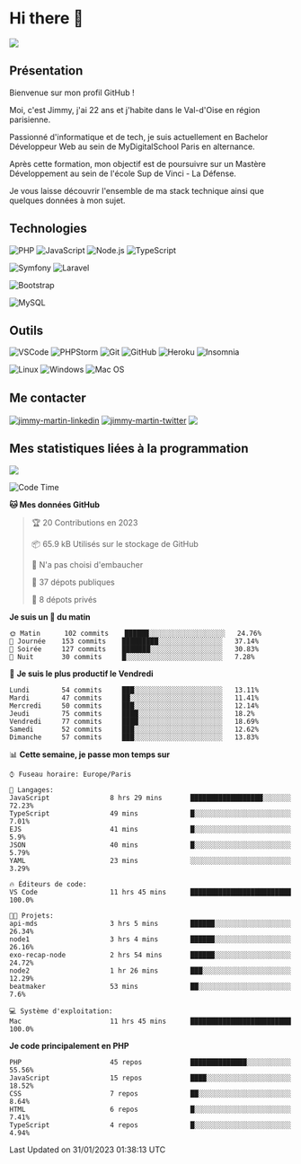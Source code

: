# Hi there 👋

![](https://komarev.com/ghpvc/?username=jimmy-martin&color=1a1b27)

<!--
**jimmy-martin/jimmy-martin** is a ✨ _special_ ✨ repository because its `README.md` (this file) appears on your GitHub profile.

Here are some ideas to get you started:

- 🔭 I’m currently working on ...
- 🌱 I’m currently learning ...
- 👯 I’m looking to collaborate on ...
- 🤔 I’m looking for help with ...
- 💬 Ask me about ...
- 📫 How to reach me: ...
- 😄 Pronouns: ...
- ⚡ Fun fact: ...
-->

## Présentation

Bienvenue sur mon profil GitHub !

Moi, c'est Jimmy, j'ai 22 ans et j'habite dans le Val-d'Oise en région parisienne.

Passionné d'informatique et de tech, je suis actuellement en Bachelor Développeur Web au sein de MyDigitalSchool Paris en alternance.

Après cette formation, mon objectif est de poursuivre sur un Mastère Développement au sein de l'école Sup de Vinci - La Défense.

Je vous laisse découvrir l'ensemble de ma stack technique ainsi que quelques données à mon sujet.

## Technologies

<div>

![PHP](https://img.shields.io/badge/PHP-777BB4?style=for-the-badge&logo=php&logoColor=white) ![JavaScript](https://img.shields.io/badge/JavaScript-F7DF1E?style=for-the-badge&logo=javascript&logoColor=black) ![Node.js](https://img.shields.io/badge/Node.js-43853D?style=for-the-badge&logo=node.js&logoColor=white) ![TypeScript](https://img.shields.io/badge/TypeScript-007ACC?style=for-the-badge&logo=typescript&logoColor=white)

</div>
<div>

![Symfony](https://img.shields.io/badge/Symfony-092E20?style=for-the-badge&logo=symfony&logoColor=white) ![Laravel](https://img.shields.io/badge/Laravel-FF2D20?style=for-the-badge&logo=laravel&logoColor=white)

</div>
<div>

![Bootstrap](https://img.shields.io/badge/Bootstrap-563D7C?style=for-the-badge&logo=bootstrap&logoColor=white)

</div>
<div>

![MySQL](https://img.shields.io/badge/MySQL-4479A1?style=for-the-badge&logo=mysql&logoColor=white)

</div>

## Outils

![VSCode](https://img.shields.io/badge/VSCode-007ACC?style=for-the-badge&logo=visual-studio-code&logoColor=white)
![PHPStorm](http://img.shields.io/badge/-PHPStorm-181717?style=for-the-badge&logo=phpstorm&logoColor=white)
![Git](https://img.shields.io/badge/Git-E44C30?style=for-the-badge&logo=git&logoColor=white)
![GitHub](https://img.shields.io/badge/GitHub-100000?style=for-the-badge&logo=github&logoColor=white)
![Heroku](https://img.shields.io/badge/Heroku-6762a6?style=for-the-badge&logo=heroku&logoColor=white)
![Insomnia](https://img.shields.io/badge/Insomnia-5600cd?style=for-the-badge&logo=insomnia&logoColor=white)

![Linux](https://img.shields.io/badge/Linux-FCC624?style=for-the-badge&logo=linux&logoColor=white)
![Windows](https://img.shields.io/badge/Windows-0078D6?style=for-the-badge&logo=windows&logoColor=white)
![Mac OS](https://img.shields.io/badge/mac%20os-000000?style=for-the-badge&logo=apple&logoColor=white)

## Me contacter

<p>
<a href="https://www.linkedin.com/in/jimmy-martin-dev/" target="blank"><img align="center" src="https://img.shields.io/badge/-LinkedIn-0077B5?style=for-the-badge&logo=Linkedin&logoColor=white&link=https://www.linkedin.com/in/jimmy-martin-dev/" alt="jimmy-martin-linkedin"/></a>
<a href="https://twitter.com/jimmydev_" target="blank"><img align="center" src="https://img.shields.io/badge/-Twitter-1DA1F2?style=for-the-badge&logo=Twitter&logoColor=white&link=https://twitter.com/jimmydev_" alt="jimmy-martin-twitter"/></a>
 <a href="mailto:jimmy.martin952@gmail.com" target="blank"><img align="center" src="https://img.shields.io/badge/gmail-D14836?style=for-the-badge&logo=gmail&logoColor=white" /></a>
</p>

## Mes statistiques liées à la programmation

<a href="https://github-readme-stats.vercel.app/api/top-langs/?username=jimmy-martin&layout=compact">
  <img align="center" src="https://github-readme-stats.vercel.app/api/top-langs/?username=jimmy-martin&layout=compact"/>
</a>



<!--START_SECTION:waka-->
![Code Time](http://img.shields.io/badge/Code%20Time-1%2C443%20hrs%2042%20mins-blue)

**🐱 Mes données GitHub** 

> 🏆 20 Contributions en 2023
 > 
> 📦 65.9 kB Utilisés sur le stockage de GitHub 
 > 
> 🚫 N'a pas choisi d'embaucher
 > 
> 📜 37 dépots publiques 
 > 
> 🔑 8 dépots privés  
 > 
**Je suis un 🐤 du matin** 

```text
🌞 Matin      102 commits    ██████░░░░░░░░░░░░░░░░░░░   24.76% 
🌆 Journée    153 commits    █████████░░░░░░░░░░░░░░░░   37.14% 
🌃 Soirée     127 commits    ███████░░░░░░░░░░░░░░░░░░   30.83% 
🌙 Nuit       30 commits     █░░░░░░░░░░░░░░░░░░░░░░░░   7.28%

```
📅 **Je suis le plus productif le Vendredi** 

```text
Lundi        54 commits     ███░░░░░░░░░░░░░░░░░░░░░░   13.11% 
Mardi        47 commits     ██░░░░░░░░░░░░░░░░░░░░░░░   11.41% 
Mercredi     50 commits     ███░░░░░░░░░░░░░░░░░░░░░░   12.14% 
Jeudi        75 commits     ████░░░░░░░░░░░░░░░░░░░░░   18.2% 
Vendredi     77 commits     ████░░░░░░░░░░░░░░░░░░░░░   18.69% 
Samedi       52 commits     ███░░░░░░░░░░░░░░░░░░░░░░   12.62% 
Dimanche     57 commits     ███░░░░░░░░░░░░░░░░░░░░░░   13.83%

```


📊 **Cette semaine, je passe mon temps sur** 

```text
⌚︎ Fuseau horaire: Europe/Paris

💬 Langages: 
JavaScript               8 hrs 29 mins       ██████████████████░░░░░░░   72.23% 
TypeScript               49 mins             █░░░░░░░░░░░░░░░░░░░░░░░░   7.01% 
EJS                      41 mins             █░░░░░░░░░░░░░░░░░░░░░░░░   5.9% 
JSON                     40 mins             █░░░░░░░░░░░░░░░░░░░░░░░░   5.79% 
YAML                     23 mins             ░░░░░░░░░░░░░░░░░░░░░░░░░   3.29%

🔥 Éditeurs de code: 
VS Code                  11 hrs 45 mins      █████████████████████████   100.0%

🐱‍💻 Projets: 
api-mds                  3 hrs 5 mins        ██████░░░░░░░░░░░░░░░░░░░   26.34% 
node1                    3 hrs 4 mins        ██████░░░░░░░░░░░░░░░░░░░   26.16% 
exo-recap-node           2 hrs 54 mins       ██████░░░░░░░░░░░░░░░░░░░   24.72% 
node2                    1 hr 26 mins        ███░░░░░░░░░░░░░░░░░░░░░░   12.29% 
beatmaker                53 mins             ██░░░░░░░░░░░░░░░░░░░░░░░   7.6%

💻 Système d'exploitation: 
Mac                      11 hrs 45 mins      █████████████████████████   100.0%

```

**Je code principalement en PHP** 

```text
PHP                      45 repos            ██████████████░░░░░░░░░░░   55.56% 
JavaScript               15 repos            ████░░░░░░░░░░░░░░░░░░░░░   18.52% 
CSS                      7 repos             ██░░░░░░░░░░░░░░░░░░░░░░░   8.64% 
HTML                     6 repos             █░░░░░░░░░░░░░░░░░░░░░░░░   7.41% 
TypeScript               4 repos             █░░░░░░░░░░░░░░░░░░░░░░░░   4.94%

```



 Last Updated on 31/01/2023 01:38:13 UTC
<!--END_SECTION:waka-->


